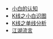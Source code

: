 
* [小白的认知](/stock/stock01.md)
* [K线之小白识图](/stock/stock02.md)
* [K线之单线分析](/stock/stock03.md)
* [江湖流言](/stock/stock03.md)
  




